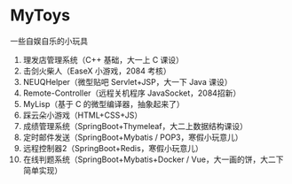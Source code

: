 # MyToys

一些自娱自乐的小玩具

1. 理发店管理系统（C++ 基础，大一上 C 课设）
2. 击剑火柴人（EaseX 小游戏，2084 考核）
3. NEUQHelper（微型贴吧 Servlet+JSP，大一下 Java 课设）
4. Remote-Controller（远程关机程序 JavaSocket，2084招新）
5. MyLisp（基于 C 的微型编译器，抽象起来了）
6. 踩云朵小游戏（HTML+CSS+JS）
7. 成绩管理系统（SpringBoot+Thymeleaf，大二上数据结构课设）
8. 定时邮件发送（SpringBoot+Mybatis / POP3，寒假小玩意儿）
8. 远程控制器2（SpringBoot+Redis，寒假小玩意儿）
8. 在线判题系统（SpringBoot+Mybatis+Docker / Vue，大一画的饼，大二下简单实现）


